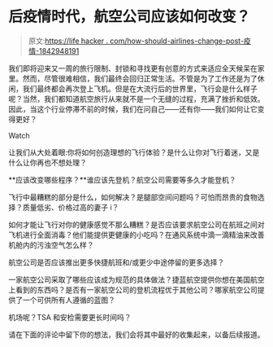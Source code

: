 # 后疫情时代，航空公司应该如何改变？

> 原文:[https://life hacker . com/how-should-airlines-change-post-疫情-1842948191](https://lifehacker.com/how-should-airlines-change-post-pandemic-1842948191)

我们即将迎来又一周的旅行限制、封锁和寻找更有创意的方式来适应全天候呆在家里。然而，尽管很难相信，我们最终会回归正常生活。不管是为了工作还是为了休闲，我们最终都会再次登上飞机。但是在大流行后的世界里，飞行会是什么样子呢？当然，我们都知道航空旅行从来就不是一个无缝的过程，充满了挫折和低效。因此，当这个行业停滞不前的时候，我们在问自己——还有你——我们如何让它变得更好？

Watch

让我们从大处着眼:你将如何创造理想的飞行体验？是什么让你对飞行着迷，又是什么让你再也不想处理？

**应该改变哪些程序？**谁应该先登机？航空公司需要等多久才能登机？

飞行中最糟糕的部分是什么，如何解决？是腿部空间问题吗？可怕而昂贵的食物选择？质量低劣、价格过高的妻子 i？

如何才能让飞行对你的健康感觉不那么糟糕？是否应该要求航空公司在航班之间对飞机进行全面消毒？他们能提供更健康的小吃吗？在通风系统中滴一滴精油来改善机舱内的污浊空气怎么样？

航空公司是否应该推出更多快捷航班和/或更少中途停留的更多选择？

一家航空公司采取了哪些应该成为规范的具体做法？捷蓝航空提供你想在美国航空上看到的东西吗？是否有一家航空公司的登机流程优于其他公司？哪家航空公司提供了一个可供所有人遵循的蓝图？

机场呢？TSA 和安检需要更长时间吗？

请在下面的评论中留下你的想法，我们会将其中最好的收集起来，以备后续报道。